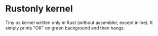 # Rustonly kernel

Tiny os kernel written only in Rust (without assembler, except inline). It simply prints "OK" on green background and then hangs.
